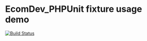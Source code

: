 # EcomDev_PHPUnit fixture usage demo

[![Build Status](https://travis-ci.org/LeeSaferite/Lee_Demo_Unit_Test_Fixtures.svg?branch=master)](https://travis-ci.org/LeeSaferite/Lee_Demo_Unit_Test_Fixtures)
